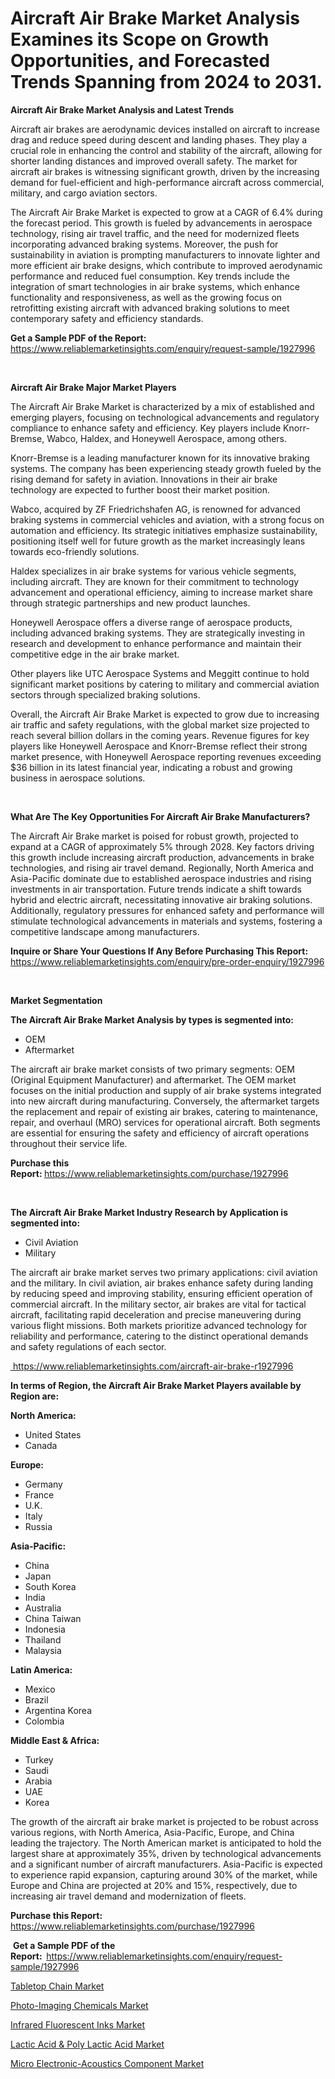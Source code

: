 <p><h1>Aircraft Air Brake Market Analysis Examines its Scope on Growth Opportunities, and Forecasted Trends Spanning from 2024 to 2031.</h1></p><p><strong>Aircraft Air Brake Market Analysis and Latest Trends</strong></p>
<p><p>Aircraft air brakes are aerodynamic devices installed on aircraft to increase drag and reduce speed during descent and landing phases. They play a crucial role in enhancing the control and stability of the aircraft, allowing for shorter landing distances and improved overall safety. The market for aircraft air brakes is witnessing significant growth, driven by the increasing demand for fuel-efficient and high-performance aircraft across commercial, military, and cargo aviation sectors.</p><p>The Aircraft Air Brake Market is expected to grow at a CAGR of 6.4% during the forecast period. This growth is fueled by advancements in aerospace technology, rising air travel traffic, and the need for modernized fleets incorporating advanced braking systems. Moreover, the push for sustainability in aviation is prompting manufacturers to innovate lighter and more efficient air brake designs, which contribute to improved aerodynamic performance and reduced fuel consumption. Key trends include the integration of smart technologies in air brake systems, which enhance functionality and responsiveness, as well as the growing focus on retrofitting existing aircraft with advanced braking solutions to meet contemporary safety and efficiency standards.</p></p>
<p><strong>Get a Sample PDF of the Report:&nbsp;</strong> <a href="https://www.reliablemarketinsights.com/enquiry/request-sample/1927996?utm_campaign=1619&utm_medium=2&utm_source=Github&utm_content=ia&utm_term=25102024&utm_id=aircraft-air-brake">https://www.reliablemarketinsights.com/enquiry/request-sample/1927996</a></p>
<p>&nbsp;</p>
<p><strong>Aircraft Air Brake Major Market Players</strong></p>
<p><p>The Aircraft Air Brake Market is characterized by a mix of established and emerging players, focusing on technological advancements and regulatory compliance to enhance safety and efficiency. Key players include Knorr-Bremse, Wabco, Haldex, and Honeywell Aerospace, among others.</p><p>Knorr-Bremse is a leading manufacturer known for its innovative braking systems. The company has been experiencing steady growth fueled by the rising demand for safety in aviation. Innovations in their air brake technology are expected to further boost their market position.</p><p>Wabco, acquired by ZF Friedrichshafen AG, is renowned for advanced braking systems in commercial vehicles and aviation, with a strong focus on automation and efficiency. Its strategic initiatives emphasize sustainability, positioning itself well for future growth as the market increasingly leans towards eco-friendly solutions.</p><p>Haldex specializes in air brake systems for various vehicle segments, including aircraft. They are known for their commitment to technology advancement and operational efficiency, aiming to increase market share through strategic partnerships and new product launches.</p><p>Honeywell Aerospace offers a diverse range of aerospace products, including advanced braking systems. They are strategically investing in research and development to enhance performance and maintain their competitive edge in the air brake market.</p><p>Other players like UTC Aerospace Systems and Meggitt continue to hold significant market positions by catering to military and commercial aviation sectors through specialized braking solutions.</p><p>Overall, the Aircraft Air Brake Market is expected to grow due to increasing air traffic and safety regulations, with the global market size projected to reach several billion dollars in the coming years. Revenue figures for key players like Honeywell Aerospace and Knorr-Bremse reflect their strong market presence, with Honeywell Aerospace reporting revenues exceeding $36 billion in its latest financial year, indicating a robust and growing business in aerospace solutions.</p></p>
<p>&nbsp;</p>
<p><strong>What Are The Key Opportunities For Aircraft Air Brake Manufacturers?</strong></p>
<p><p>The Aircraft Air Brake market is poised for robust growth, projected to expand at a CAGR of approximately 5% through 2028. Key factors driving this growth include increasing aircraft production, advancements in brake technologies, and rising air travel demand. Regionally, North America and Asia-Pacific dominate due to established aerospace industries and rising investments in air transportation. Future trends indicate a shift towards hybrid and electric aircraft, necessitating innovative air braking solutions. Additionally, regulatory pressures for enhanced safety and performance will stimulate technological advancements in materials and systems, fostering a competitive landscape among manufacturers.</p></p>
<p><strong>Inquire or Share Your Questions If Any Before Purchasing This Report:</strong> <a href="https://www.reliablemarketinsights.com/enquiry/pre-order-enquiry/1927996?utm_campaign=1619&utm_medium=2&utm_source=Github&utm_content=ia&utm_term=25102024&utm_id=aircraft-air-brake">https://www.reliablemarketinsights.com/enquiry/pre-order-enquiry/1927996</a></p>
<p>&nbsp;</p>
<p><strong>Market Segmentation</strong></p>
<p><strong>The Aircraft Air Brake Market Analysis by types is segmented into:</strong></p>
<p><ul><li>OEM</li><li>Aftermarket</li></ul></p>
<p><p>The aircraft air brake market consists of two primary segments: OEM (Original Equipment Manufacturer) and aftermarket. The OEM market focuses on the initial production and supply of air brake systems integrated into new aircraft during manufacturing. Conversely, the aftermarket targets the replacement and repair of existing air brakes, catering to maintenance, repair, and overhaul (MRO) services for operational aircraft. Both segments are essential for ensuring the safety and efficiency of aircraft operations throughout their service life.</p></p>
<p><strong>Purchase this Report:&nbsp;</strong><a href="https://www.reliablemarketinsights.com/purchase/1927996?utm_campaign=1619&utm_medium=2&utm_source=Github&utm_content=ia&utm_term=25102024&utm_id=aircraft-air-brake">https://www.reliablemarketinsights.com/purchase/1927996</a></p>
<p>&nbsp;</p>
<p><strong>The Aircraft Air Brake Market Industry Research by Application is segmented into:</strong></p>
<p><ul><li>Civil Aviation</li><li>Military</li></ul></p>
<p><p>The aircraft air brake market serves two primary applications: civil aviation and the military. In civil aviation, air brakes enhance safety during landing by reducing speed and improving stability, ensuring efficient operation of commercial aircraft. In the military sector, air brakes are vital for tactical aircraft, facilitating rapid deceleration and precise maneuvering during various flight missions. Both markets prioritize advanced technology for reliability and performance, catering to the distinct operational demands and safety regulations of each sector.</p></p>
<p><a href="https://www.reliablemarketinsights.com/aircraft-air-brake-r1927996?utm_campaign=1619&utm_medium=2&utm_source=Github&utm_content=ia&utm_term=25102024&utm_id=aircraft-air-brake">&nbsp;https://www.reliablemarketinsights.com/aircraft-air-brake-r1927996</a></p>
<p><strong>In terms of Region, the Aircraft Air Brake Market Players available by Region are:</strong></p>
<p>
    <p> <strong> North America: </strong>
        <ul>
            <li>United States</li>
            <li>Canada</li>
        </ul>
        </p> 
    <p> <strong> Europe: </strong>
        <ul>
            <li>Germany</li>
            <li>France</li>
            <li>U.K.</li>
            <li>Italy</li>
            <li>Russia</li>
        </ul>
        </p> 
    <p> <strong> Asia-Pacific: </strong>
        <ul>
            <li>China</li>
            <li>Japan</li>
            <li>South Korea</li>
            <li>India</li>
            <li>Australia</li>
            <li>China Taiwan</li>
            <li>Indonesia</li>
            <li>Thailand</li>
            <li>Malaysia</li>
        </ul>
        </p> 
    <p> <strong> Latin America: </strong>
        <ul>
            <li>Mexico</li>
            <li>Brazil</li>
            <li>Argentina Korea</li>
            <li>Colombia</li>
        </ul>
        </p> 
    <p> <strong> Middle East & Africa: </strong>
        <ul>
            <li>Turkey</li>
            <li>Saudi</li>
            <li>Arabia</li>
            <li>UAE</li>
            <li>Korea</li>
        </ul>
    </p>
    </p>
<p><p>The growth of the aircraft air brake market is projected to be robust across various regions, with North America, Asia-Pacific, Europe, and China leading the trajectory. The North American market is anticipated to hold the largest share at approximately 35%, driven by technological advancements and a significant number of aircraft manufacturers. Asia-Pacific is expected to experience rapid expansion, capturing around 30% of the market, while Europe and China are projected at 20% and 15%, respectively, due to increasing air travel demand and modernization of fleets.</p></p>
<p><strong>Purchase this Report: </strong><a href="https://www.reliablemarketinsights.com/purchase/1927996?utm_campaign=1619&utm_medium=2&utm_source=Github&utm_content=ia&utm_term=25102024&utm_id=aircraft-air-brake">https://www.reliablemarketinsights.com/purchase/1927996</a></p>
<p>&nbsp;<strong>Get a Sample PDF of the Report:&nbsp;&nbsp;</strong><a href="https://www.reliablemarketinsights.com/enquiry/request-sample/1927996?utm_campaign=1619&utm_medium=2&utm_source=Github&utm_content=ia&utm_term=25102024&utm_id=aircraft-air-brake">https://www.reliablemarketinsights.com/enquiry/request-sample/1927996</a></p>
<p><strong></strong></p>
<p><p><a href="https://issuu.com/reportprime-2/docs/tabletop-chain-market-size-2030.ppt_625af4d75097b9?utm_campaign=1619&utm_medium=2&utm_source=Github&utm_content=ia&utm_term=25102024&utm_id=aircraft-air-brake">Tabletop Chain Market</a></p><p><a href="https://www.linkedin.com/pulse/global-photo-imaging-chemicals-market-analysis-trends-forecasts-prngf?utm_campaign=1619&utm_medium=2&utm_source=Github&utm_content=ia&utm_term=25102024&utm_id=aircraft-air-brake">Photo-Imaging Chemicals Market</a></p><p><a href="https://www.linkedin.com/pulse/infrared-fluorescent-inks-market-growth-segmentation-regional-1bo2e?utm_campaign=1619&utm_medium=2&utm_source=Github&utm_content=ia&utm_term=25102024&utm_id=aircraft-air-brake">Infrared Fluorescent Inks Market</a></p><p><a href="https://www.linkedin.com/pulse/lactic-acid-poly-market-global-trends-forecast-2024-2031-mkt-nova-svkhf?utm_campaign=1619&utm_medium=2&utm_source=Github&utm_content=ia&utm_term=25102024&utm_id=aircraft-air-brake">Lactic Acid & Poly Lactic Acid Market</a></p><p><a href="https://www.linkedin.com/pulse/comprehensive-micro-electronic-acoustics-component-market-zgptc?utm_campaign=1619&utm_medium=2&utm_source=Github&utm_content=ia&utm_term=25102024&utm_id=aircraft-air-brake">Micro Electronic-Acoustics Component Market</a></p></p>